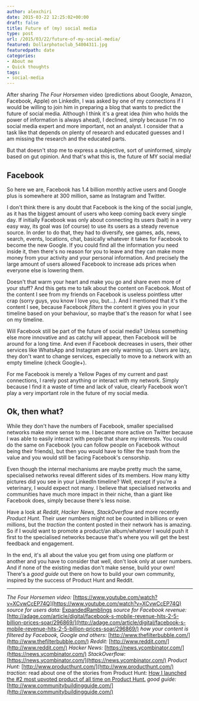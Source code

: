 ```yaml
---
author: alexchiri
date: 2015-03-22 12:25:02+00:00
draft: false
title: Future of (my) social media
type: post
url: /2015/03/22/future-of-my-social-media/
featured: Dollarphotoclub_54004311.jpg
featuredpath: date
categories:
- About me
- Quick thoughts
tags:
- social-media
---
```


After sharing _The Four Horsemen_ video (predictions about Google, Amazon, Facebook, Apple) on LinkedIn, I was asked by one of my connections if I would be willing to join him in preparing a blog that wants to predict the future of social media. Although I think it's a great idea (him who holds the power of information is always ahead), I declined, simply because I'm no social media expert and more important, not an analyst. I consider that a task like that depends on plenty of research and educated guesses and I am missing the research and the educated parts.

But that doesn't stop me to express a subjective, sort of uninformed, simply based on gut opinion. And that's what this is, the future of MY social media!


## Facebook


So here we are, Facebook has 1.4 billion monthly active users and Google plus is somewhere at 300 million, same as Instagram and Twitter.

I don't think there is any doubt that Facebook is the king of the social jungle, as it has the biggest amount of users who keep coming back every single day. If initially Facebook was only about connecting its users (bait) in a very easy way, its goal was (of course) to use its users as a steady revenue source. In order to do that, they had to diversify, see games, ads, news, search, events, locations, chat, basically whatever it takes for Facebook to become the new Google. If you could find all the information you need inside it, then there's no reason for you to leave and they can make more money from your activity and your personal information. And precisely the large amount of users allowed Facebook to increase ads prices when everyone else is lowering them.

Doesn't that warm your heart and make you go and share even more of your stuff? And this gets me to talk about the content on Facebook. Most of the content I see from my friends on Facebook is useless pointless utter crap (sorry guys, you know I love you, but...). And I mentioned that it's the content I see, because Facebook _filters_ the content it gives you in your timeline based on your behaviour, so maybe that's the reason for what I see on my timeline.

Will Facebook still be part of the future of social media? Unless something else more innovative and as catchy will appear, then Facebook will be around for a long time. And even if Facebook decreases in users, their other services like WhatsApp and Instagram are only warming up. Users are lazy, they don't want to change services, especially to move to a network with an empty timeline (check Google+).

For me Facebook is merely a Yellow Pages of my current and past connections, I rarely post anything or interact with my network. Simply because I find it a waste of time and lack of value, clearly Facebook won't play a very important role in the future of my social media.


## Ok, then what?


While they don't have the numbers of Facebook, smaller specialised networks make more sense to me. I became more active on Twitter because I was able to easily interact with people that share my interests. You could do the same on Facebook (you can follow people on Facebook without being their friends), but then you would have to filter the trash from the value and you would still be facing Facebook's censorship.

Even though the internal mechanisms are maybe pretty much the same, specialised networks reveal different sides of its members. How many kitty pictures did you see in your LinkedIn timeline? Well, except if you're a veterinary, I would expect not many. I believe that specialised networks and communities have much more impact in their niche, than a giant like Facebook does, simply because there's less noise.

Have a look at _Reddit_, _Hacker News_, _StackOverflow_ and more recently _Product Hunt_. Their user numbers might not be counted in billions or even millions, but the _traction_ the content posted in their network has is amazing. So if I would want to promote a product/an album/whatever I would push it first to the specialised networks because that's where you will get the best feedback and engagement.

In the end, it's all about the value you get from using one platform or another and you have to consider that well, don't look only at user numbers. And if none of the existing medias don't make sense, build your own! There's a _good guide_ out there on how to build your own community, inspired by the success of Product Hunt and Reddit.

* * *

_The Four Horsemen video:_ [https://www.youtube.com/watch?v=XCvwCcEP74Q](https://www.youtube.com/watch?v=XCvwCcEP74Q)
_source for users data:_ [ExpandedRamblings](http://expandedramblings.com/index.php/resource-how-many-people-use-the-top-social-media/)
_source for Facebook revenue:_ [http://adage.com/article/digital/facebook-s-mobile-revenue-hits-2-5-billion-prices-soar/296869/](http://adage.com/article/digital/facebook-s-mobile-revenue-hits-2-5-billion-prices-soar/296869/)
_how your content is filtered by Facebook, Google and others:_ [http://www.thefilterbubble.com/](http://www.thefilterbubble.com/)
_Reddit:_ [http://www.reddit.com/](http://www.reddit.com/)
_Hacker News:_ [https://news.ycombinator.com/](https://news.ycombinator.com/)
_StackOverflow:_ [https://news.ycombinator.com/](https://news.ycombinator.com/)
_Product Hunt:_ [http://www.producthunt.com/](http://www.producthunt.com/)
_traction:_ read about one of the stories from Product Hunt: [How I launched the #2 most upvoted product of all time on Product Hunt.](https://medium.com/@bramk/how-i-launched-the-2-most-upvoted-product-of-all-time-on-product-hunt-f3772fb20ad8)
_good guide:_ [http://www.communitybuildingguide.com/](http://www.communitybuildingguide.com/)
